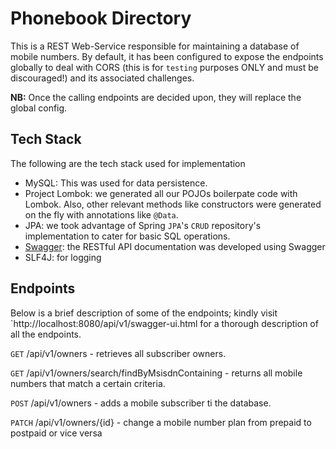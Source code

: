 # Phonebook Directory

This is a REST Web-Service responsible for maintaining a database of mobile
numbers. By default, it has been configured to expose the endpoints globally
to deal with CORS (this is for `testing` purposes ONLY and must be discouraged!)
and its associated challenges.

<b>NB:</b> Once the calling endpoints are decided upon, they will replace the 
global config.

## Tech Stack
The following are the tech stack used for implementation
- MySQL: This was used for data persistence.
- Project Lombok: we generated all our POJOs boilerpate code with Lombok.
Also, other relevant methods like constructors were generated on the fly with 
  annotations like `@Data`.
- JPA: we took advantage of Spring `JPA`'s `CRUD` repository's implementation to 
cater for basic SQL operations.
- [Swagger](#swagger): the RESTful API documentation was developed using Swagger 
- SLF4J: for logging


## Endpoints
Below is a brief description of some of the endpoints;
kindly visit `http://localhost:8080/api/v1/swagger-ui.html for a thorough
description of all the endpoints.

`GET` /api/v1/owners - retrieves all subscriber owners.

`GET` /api/v1/owners/search/findByMsisdnContaining - returns all mobile numbers
that match a certain criteria.

`POST` /api/v1/owners - adds a mobile subscriber ti the database.

`PATCH` /api/v1/owners/{id} - change a mobile number plan from prepaid to postpaid
or vice versa